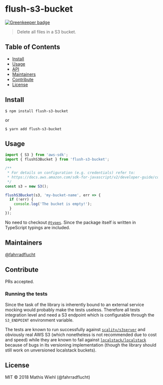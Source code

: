 # flush-s3-bucket

[![Greenkeeper badge](https://badges.greenkeeper.io/fahrradflucht/flush-s3-bucket.svg)](https://greenkeeper.io/)

> Delete all files in a S3 bucket.

## Table of Contents

* [Install](#install)
* [Usage](#usage)
* [API](#api)
* [Maintainers](#maintainers)
* [Contribute](#contribute)
* [License](#license)

## Install

```
$ npm install flush-s3-bucket
```

or

```
$ yarn add flush-s3-bucket
```

## Usage

```js
import { S3 } from 'aws-sdk';
import { flushS3Bucket } from 'flush-s3-bucket';

/**
 * For details on configuration (e.g. credentials) refer to:
 * https://docs.aws.amazon.com/sdk-for-javascript/v2/developer-guide/configuring-the-jssdk.html
 */
const s3 = new S3();

flushS3Bucket(s3, 'my-bucket-name', err => {
  if (!err) {
    console.log('The bucket is empty!');
  }
});
```

No need to checkout
[`@types`](https://github.com/DefinitelyTyped/DefinitelyTyped). Since the
package itself is written in TypeScript typings are included.

## Maintainers

[@fahrradflucht](https://github.com/fahrradflucht)

## Contribute

PRs accepted.

### Running the tests

Since the task of the library is inherently bound to an external service
mocking would probably make the tests useless. Therefore all tests
integration level and need a S3 endpoint which is configurable through the
`S3_ENDPOINT` environment variable.

The tests are known to run successfully against
[`scality/s3server`](https://hub.docker.com/r/scality/s3server/) and
obviously real AWS S3 (which nonetheless is not recommended due to cost and
speed) while they are known to fail against
[`localstack/localstack`](https://hub.docker.com/r/scality/s3server/) because
of bugs in its versioning implementation (though the library should still
work on unversioned localstack buckets).

## License

MIT © 2018 Mathis Wiehl (@fahrradflucht)
